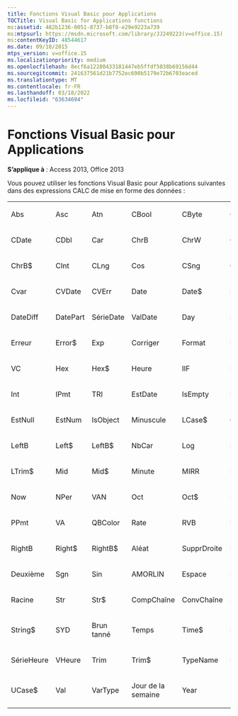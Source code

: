 ```yaml
---
title: Fonctions Visual Basic pour Applications
TOCTitle: Visual Basic for Applications functions
ms:assetid: 482b1236-0051-8737-b8f8-e29e9223a739
ms:mtpsurl: https://msdn.microsoft.com/library/JJ249223(v=office.15)
ms:contentKeyID: 48544617
ms.date: 09/18/2015
mtps_version: v=office.15
ms.localizationpriority: medium
ms.openlocfilehash: 8ecf6a12280433181447eb5ffdf5038b69156d44
ms.sourcegitcommit: 241637561d21b7752ec690b5179e72b6703eaced
ms.translationtype: MT
ms.contentlocale: fr-FR
ms.lasthandoff: 03/18/2022
ms.locfileid: "63634694"
---
```

# <a name="visual-basic-for-applications-functions"></a>Fonctions Visual Basic pour Applications


**S’applique à** : Access 2013, Office 2013

Vous pouvez utiliser les fonctions Visual Basic pour Applications suivantes dans des expressions CALC de mise en forme des données :

<table>
<colgroup>
<col />
<col />
<col />
<col />
<col />
<col />
</colgroup>
<tbody>
<tr class="odd">
<td><p>Abs</p></td>
<td><p>Asc</p></td>
<td><p>Atn</p></td>
<td><p>CBool</p></td>
<td><p>CByte</p></td>
<td><p>CCur</p></td>
</tr>
<tr class="even">
<td><p>CDate</p></td>
<td><p>CDbl</p></td>
<td><p>Car</p></td>
<td><p>ChrB</p></td>
<td><p>ChrW</p></td>
<td><p>Chr$</p></td>
</tr>
<tr class="odd">
<td><p>ChrB$</p></td>
<td><p>CInt</p></td>
<td><p>CLng</p></td>
<td><p>Cos</p></td>
<td><p>CSng</p></td>
<td><p>CStr</p></td>
</tr>
<tr class="even">
<td><p>Cvar</p></td>
<td><p>CVDate</p></td>
<td><p>CVErr</p></td>
<td><p>Date</p></td>
<td><p>Date$</p></td>
<td><p>DateAdd</p></td>
</tr>
<tr class="odd">
<td><p>DateDiff</p></td>
<td><p>DatePart</p></td>
<td><p>SérieDate</p></td>
<td><p>ValDate</p></td>
<td><p>Day</p></td>
<td><p>DDB</p></td>
</tr>
<tr class="even">
<td><p>Erreur</p></td>
<td><p>Error$</p></td>
<td><p>Exp</p></td>
<td><p>Corriger</p></td>
<td><p>Format</p></td>
<td><p>Format$</p></td>
</tr>
<tr class="odd">
<td><p>VC</p></td>
<td><p>Hex</p></td>
<td><p>Hex$</p></td>
<td><p>Heure</p></td>
<td><p>IIF</p></td>
<td><p>InStr</p></td>
</tr>
<tr class="even">
<td><p>Int</p></td>
<td><p>IPmt</p></td>
<td><p>TRI</p></td>
<td><p>EstDate</p></td>
<td><p>IsEmpty</p></td>
<td><p>IsError</p></td>
</tr>
<tr class="odd">
<td><p>EstNull</p></td>
<td><p>EstNum</p></td>
<td><p>IsObject</p></td>
<td><p>Minuscule</p></td>
<td><p>LCase$</p></td>
<td><p>Gauche</p></td>
</tr>
<tr class="even">
<td><p>LeftB</p></td>
<td><p>Left$</p></td>
<td><p>LeftB$</p></td>
<td><p>NbCar</p></td>
<td><p>Log</p></td>
<td><p>SupprGauche</p></td>
</tr>
<tr class="odd">
<td><p>LTrim$</p></td>
<td><p>Mid</p></td>
<td><p>Mid$</p></td>
<td><p>Minute</p></td>
<td><p>MIRR</p></td>
<td><p>Month</p></td>
</tr>
<tr class="even">
<td><p>Now</p></td>
<td><p>NPer</p></td>
<td><p>VAN</p></td>
<td><p>Oct</p></td>
<td><p>Oct$</p></td>
<td><p>Pmt</p></td>
</tr>
<tr class="odd">
<td><p>PPmt</p></td>
<td><p>VA</p></td>
<td><p>QBColor</p></td>
<td><p>Rate</p></td>
<td><p>RVB</p></td>
<td><p>Droite</p></td>
</tr>
<tr class="even">
<td><p>RightB</p></td>
<td><p>Right$</p></td>
<td><p>RightB$</p></td>
<td><p>Aléat</p></td>
<td><p>SupprDroite</p></td>
<td><p>RTrim$</p></td>
</tr>
<tr class="odd">
<td><p>Deuxième</p></td>
<td><p>Sgn</p></td>
<td><p>Sin</p></td>
<td><p>AMORLIN</p></td>
<td><p>Espace</p></td>
<td><p>Space$</p></td>
</tr>
<tr class="even">
<td><p>Racine</p></td>
<td><p>Str</p></td>
<td><p>Str$</p></td>
<td><p>CompChaîne</p></td>
<td><p>ConvChaîne</p></td>
<td><p>String</p></td>
</tr>
<tr class="odd">
<td><p>String$</p></td>
<td><p>SYD</p></td>
<td><p>Brun tanné</p></td>
<td><p>Temps</p></td>
<td><p>Time$</p></td>
<td><p>Minuteur</p></td>
</tr>
<tr class="even">
<td><p>SérieHeure</p></td>
<td><p>VHeure</p></td>
<td><p>Trim</p></td>
<td><p>Trim$</p></td>
<td><p>TypeName</p></td>
<td><p>Majuscule</p></td>
</tr>
<tr class="odd">
<td><p>UCase$</p></td>
<td><p>Val</p></td>
<td><p>VarType</p></td>
<td><p>Jour de la semaine</p></td>
<td><p>Year</p></td>
<td><p><br />
</p></td>
</tr>
</tbody>
</table>

